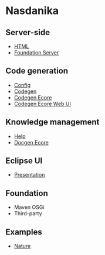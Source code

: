 # Nasdanika


## Server-side

* [HTML](../html/index.html)
* [Foundation Server](https://github.com/Nasdanika/server) 

## Code generation

* [Config](../config/index.html)
* [Codegen](https://github.com/Nasdanika/codegen)
* [Codegen Ecore](https://github.com/Nasdanika/codegen-ecore)
* [Codegen Ecore Web UI](https://github.com/Nasdanika/codegen-ecore-web-ui)

## Knowledge management

* [Help](https://github.com/Nasdanika/help)
* [Docgen Ecore](../docgen-ecore/index.html)

## Eclipse UI

* [Presentation](https://github.com/Nasdanika/presentation)

## Foundation

* Maven OSGi
* Third-party

## Examples 

* [Nature](https://github.com/Nasdanika/nature)